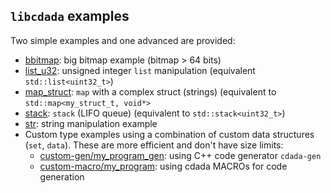 `libcdada` examples
-------------------

Two simple examples and one advanced are provided:

* [bbitmap](bbitmap.c): big bitmap example (bitmap > 64 bits)
* [list_u32](list_u32.c): unsigned integer `list` manipulation (equivalent `std::list<uint32_t>`)
* [map_struct](map_struct.c): `map` with a complex struct (strings) (equivalent to `std::map<my_struct_t, void*>`
* [stack](stack.c): `stack` (LIFO queue) (equivalent to `std::stack<uint32_t>`)
* [str](str.c): string manipulation example
* Custom type examples using a combination of custom data structures (`set`, `data`). These are more efficient and don't have size limits:
   * [custom-gen/my_program_gen](custom-gen/): using C++ code generator `cdada-gen`
   * [custom-macro/my_program](custom-macro/): using cdada MACROs for code generation
